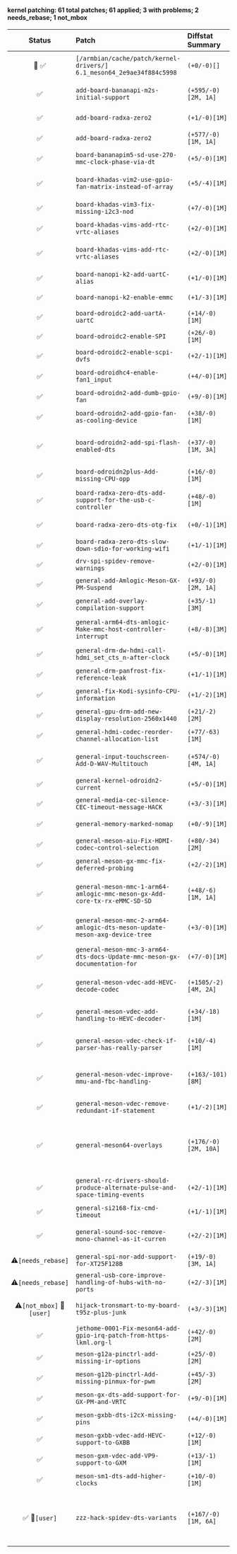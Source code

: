 #### kernel patching: 61 total patches; 61 applied; 3 with problems; 2 needs_rebase; 1 not_mbox

| Status | Patch  | Diffstat Summary | Files patched | Author / Subject |
| :---:    | :---   | :---   | :---   | :---  |
|  🤖  ✅  | `[/armbian/cache/patch/kernel-drivers/]` `6.1_meson64_2e9ae34f884c5998` | `(+0/-0)[]` | 36d05f9ddb68b4a933acd300615a7d45f2bba433 `?` | `Armbian Autopatcher` _[AUTOGEN] /armbian/cache/patch/kernel-drivers/6.1_meson64_2e9ae34f884c5998_ |
| ✅  | `add-board-bananapi-m2s-initial-support` | `(+595/-0)[2M, 1A]` | cf3237d606c11495a3952f6f62b020677460ebb1 `meson-g12b-a311d-bananapi-m2s.dts`, `amlogic.yaml`, `Makefile` | `Jean Rhum` _Initial support for Bananapi M2S_ |
| ✅  | `add-board-radxa-zero2` | `(+1/-0)[1M]` | 62496e29b62a022183b309ca0893f1ab747ae7d8 `amlogic.yaml` | `Christian Hewitt` _dt-bindings: arm: amlogic: add support for Radxa Zero2_ |
| ✅  | `add-board-radxa-zero2` | `(+577/-0)[1M, 1A]` | 0528bd3afd9127ad386d900446b112ecff68d7a3 `meson-g12b-radxa-zero2.dts`, `Makefile` | `Yuntian Zhang` _arm64: dts: meson: add support for Radxa Zero2_ |
| ✅  | `board-bananapim5-sd-use-270-mmc-clock-phase-via-dt` | `(+5/-0)[1M]` | de2e4276016feabc1c277c2f3c51c29becb8ca11 `meson-sm1-bananapi-m5.dts` | `Ricardo Pardini` _BananaPi M5: 270 clock phase, via amlogic,mmc-phase_ |
| ✅  | `board-khadas-vim2-use-gpio-fan-matrix-instead-of-array` | `(+5/-4)[1M]` | aa76dc6bd14b805ebd2852005c07df7cd192761f `meson-gxm-khadas-vim2.dts` | `David Heidelberg` _arm64: dts: meson: make dts use gpio-fan matrix instead of array_ |
| ✅  | `board-khadas-vim3-fix-missing-i2c3-nod` | `(+7/-0)[1M]` | f7a7902d0d417f919cd3055dd319df9eff62a7bc `meson-khadas-vim3.dtsi` | `Christian Hewitt` _WIP: arm64: dts: meson: khadas-vim3: fix missing i2c3 node_ |
| ✅  | `board-khadas-vims-add-rtc-vrtc-aliases` | `(+2/-0)[1M]` | 1638d0d282a9d41a1113afcb17f00d19beb8f4f1 `meson-gxl-s905x-khadas-vim.dts` | `Christian Hewitt` _HACK: arm64: dts: meson: add rtc/vrtc aliases to Khadas VIM_ |
| ✅  | `board-khadas-vims-add-rtc-vrtc-aliases` | `(+2/-0)[1M]` | a6590d4c151e0ffa84d73decb3004cc1c7f4fde3 `meson-gxm-khadas-vim2.dts` | `Christian Hewitt` _HACK: arm64: dts: meson: add rtc/vrtc aliases to Khadas VIM2_ |
| ✅  | `board-nanopi-k2-add-uartC-alias` | `(+1/-0)[1M]` | c930cdd2a750eabcb1e909f9da18e83981d3c423 `meson-gxbb-nanopi-k2.dts` | `Martin Ayotte` _add uartC alias for nanopi-k2_ |
| ✅  | `board-nanopi-k2-enable-emmc` | `(+1/-3)[1M]` | 714833ad1612fb0663d31b8cb40b14a4e9603ac5 `meson-gxbb-nanopi-k2.dts` | `Igor Pecovnik` _nanopik2 - enable eMMC_ |
| ✅  | `board-odroidc2-add-uartA-uartC` | `(+14/-0)[1M]` | 6ce04b9e18f3329ac56ab90e2b8ba24d1752442e `meson-gxbb-odroidc2.dts` | `Martin Ayotte` _add uartA and uartC for Odroid-C2_ |
| ✅  | `board-odroidc2-enable-SPI` | `(+26/-0)[1M]` | 518566c01dba165ab27d83787425af5fb6fad622 `meson-gxbb-odroidc2.dts` | `Thomas McKahan` _Odroid C2 enable SPI_ |
| ✅  | `board-odroidc2-enable-scpi-dvfs` | `(+2/-1)[1M]` | 7de92b30ef9bac50fdc13fa8ceb8c18140c8c1ec `meson-gxbb-odroidc2.dts` | `zador-blood-stained` _Enable odroidc2-dev DVFS_ |
| ✅  | `board-odroidhc4-enable-fan1_input` | `(+4/-0)[1M]` | e562725f0f617381a7934118d944ce9c87768e3b `meson-sm1-odroid-hc4.dts` | `Ricardo Pardini` _ODROID-HC4: add DT attributes to enable fan1_input_ |
| ✅  | `board-odroidn2-add-dumb-gpio-fan` | `(+9/-0)[1M]` | 34b95e1778ac54a7cd62d662232d80678beb1229 `meson-g12b-odroid-n2.dtsi` | `Stefan Agner` _arm64: dts: meson: g12b: add GPIO fan support_ |
| ✅  | `board-odroidn2-add-gpio-fan-as-cooling-device` | `(+38/-0)[1M]` | 65639f5e225aa84953398dc9a8663544b769c73f `meson-g12b-odroid-n2.dtsi` | `Stefan Agner` _arm64: dts: meson: g12b: odroid-n2: add fan as cooling device_ |
| ✅  | `board-odroidn2-add-spi-flash-enabled-dts` | `(+37/-0)[1M, 3A]` | e52d229bfe170dc41deeec1e732833636cfc3986 `meson-g12b-odroid-n2-enable-spi.dtsi`, `meson-g12b-odroid-n2-plus-spi.dts`, `meson-g12b-odroid-n2-spi.dts`, `Makefile` | `Ricardo Pardini` _ODROID N2(+): SPI-NOR enable via extra DTBs_ |
| ✅  | `board-odroidn2plus-Add-missing-CPU-opp` | `(+16/-0)[1M]` | 1204220744cf732685fc08b99a6d70bcdbf44839 `meson-g12b-a311d.dtsi` | `Igor Pecovnik` _Add missing CPU opp values for clocking g12b / N2+ higher_ |
| ✅  | `board-radxa-zero-dts-add-support-for-the-usb-c-controller` | `(+48/-0)[1M]` | 0651aa32bbe2c1ebe39db5c971aefdfc59f0f894 `meson-g12a-radxa-zero.dts` | `Christian Hewitt` _arm64: dts: meson: radxa-zero: add support for the usb type-c controller_ |
| ✅  | `board-radxa-zero-dts-otg-fix` | `(+0/-1)[1M]` | 6a8529cb5a639913ac5553ac94c3eef9b1d39411 `meson-g12a-radxa-zero.dts` | `Stephen` _arm64: dts: radxa zero: set dr_mode of usb node to otg_ |
| ✅  | `board-radxa-zero-dts-slow-down-sdio-for-working-wifi` | `(+1/-1)[1M]` | 4c56de9e6088c93af75ca214fa229f13349d27ce `meson-g12a-radxa-zero.dts` | `Yuntian Zhang` _VENDOR: Radxa Zero Wi-Fi fix_ |
| ✅  | `drv-spi-spidev-remove-warnings` | `(+2/-0)[1M]` | a755b8b577c7705ee7fac9ebf73845a41b433dd7 `spidev.c` | `The-going` _drv:spi:spidev remove warnings_ |
| ✅  | `general-add-Amlogic-Meson-GX-PM-Suspend` | `(+93/-0)[2M, 1A]` | 4eabe297559eedf70233414f084a8a9fc841b55b `meson_gx_pm.c`, `Kconfig`, `Makefile` | `Neil Armstrong` _HACK: arm64: meson: add Amlogic Meson GX PM Suspend_ |
| ✅  | `general-add-overlay-compilation-support` | `(+35/-1)[3M]` | 809051a52443136d2269d12d0643cae1bdcceb80 `Makefile.lib`, `Makefile.dtbinst`, `.gitignore` | `Martin Ayotte` _add overlay-compilation-support to meson64-dev_ |
| ✅  | `general-arm64-dts-amlogic-Make-mmc-host-controller-interrupt` | `(+8/-8)[3M]` | 3f1e32f22e62341037b6945936373d9a4b8bca16 `meson-g12-common.dtsi`, `meson-gx.dtsi`, `meson-axg.dtsi` | `Heiner Kallweit` _arm64: dts: amlogic: Make mmc host controller interrupts level-sensitive_ |
| ✅  | `general-drm-dw-hdmi-call-hdmi_set_cts_n-after-clock` | `(+5/-0)[1M]` | c28080d8d7b3cea4101e9c7bae1ddcb19e91aefc `dw-hdmi.c` | `Jonas Karlman` _TEMP: drm: dw-hdmi: call hdmi_set_cts_n after clock is enabled_ |
| ✅  | `general-drm-panfrost-fix-reference-leak` | `(+1/-1)[1M]` | 5c994d9d2da77ee99d3c2f82f4b38d2490631320 `panfrost_job.c` | `Qinglang Miao` _drm/panfrost: fix reference leak in panfrost_job_hw_submit_ |
| ✅  | `general-fix-Kodi-sysinfo-CPU-information` | `(+1/-2)[1M]` | 1b0769290384995294c041394d92be8fd800bc4e `cpuinfo.c` | `Christian Hewitt` _HACK: arm64: fix Kodi sysinfo CPU information_ |
| ✅  | `general-gpu-drm-add-new-display-resolution-2560x1440` | `(+21/-2)[2M]` | a0306f7742d30f7eb969df2aeff317ad96af238d `meson_vclk.c`, `meson_venc.c` | `Dongjin Kim` _ODROID-COMMON: gpu/drm: add new display resolution 2560x1440_ |
| ✅  | `general-hdmi-codec-reorder-channel-allocation-list` | `(+77/-63)[1M]` | d5b0df10676d833caaaba1752ba3d15bb7743450 `hdmi-codec.c` | `Jonas Karlman` _WIP: ASoC: hdmi-codec: reorder channel allocation list_ |
| ✅  | `general-input-touchscreen-Add-D-WAV-Multitouch` | `(+574/-0)[4M, 1A]` | 3bf146b6232f0f1af68d2c58ec7608e58cb7a9b9 `dwav-usb-mt.c`, `Kconfig`, `hid-ids.h`, `hid-quirks.c`, `Makefile` | `Hyeonki Hong` _ODROID-COMMON: input/touchscreen: Add D-WAV Multitouch driver._ |
| ✅  | `general-kernel-odroidn2-current` | `(+5/-0)[1M]` | 6cafe4207f5038a3ad714e99e7cc459ce1b90a76 `builddeb` | `Igor Pecovnik` _hack builddeb for meson64_ |
| ✅  | `general-media-cec-silence-CEC-timeout-message-HACK` | `(+3/-3)[1M]` | 7dfe5c8d61e3a162d7a6df8bb61c2e5b25d1c301 `cec-adap.c` | `Christian Hewitt` _HACK: media: cec: silence CEC timeout message_ |
| ✅  | `general-memory-marked-nomap` | `(+0/-9)[1M]` | f9fa07369e8842435da0fe3306104481300cf3dd `fdt.c` | `Stefan Agner` _HACK: of: partial revert of fdt.c changes_ |
| ✅  | `general-meson-aiu-Fix-HDMI-codec-control-selection` | `(+80/-34)[2M]` | e0e241a0c23f686ac5c6824eb887e9c3cba5e5d4 `aiu-codec-ctrl.c`, `aiu-encoder-i2s.c` | `Martin Blumenstingl` _ASoC: meson: aiu: Fix HDMI codec control selection_ |
| ✅  | `general-meson-gx-mmc-fix-deferred-probing` | `(+2/-2)[1M]` | b9267e59f0228d092a8fb4a8e737936f7518ffa3 `meson-gx-mmc.c` | `Sergey Shtylyov` _mmc: meson-gx: fix deferred probing_ |
| ✅  | `general-meson-mmc-1-arm64-amlogic-mmc-meson-gx-Add-core-tx-rx-eMMC-SD-SD` | `(+48/-6)[1M, 1A]` | 20cefe0e5097624d9869c574fb3f0e0311ca1e1f `meson-gx-mmc.h`, `meson-gx-mmc.c` | `Vyacheslav Bocharov` _arm64: amlogic: mmc: meson-gx: Add core, tx, rx eMMC/SD/SDIO phase clock settings from devicetree data_ |
| ✅  | `general-meson-mmc-2-arm64-amlogic-dts-meson-update-meson-axg-device-tree` | `(+3/-0)[1M]` | 4fb065a65b5242d6447d1e1a72dfac0537b2f522 `meson-axg.dtsi` | `Vyacheslav Bocharov` _arm64: amlogic: dts: meson: update meson-axg device-tree for new core, tx, rx phase clock settings._ |
| ✅  | `general-meson-mmc-3-arm64-dts-docs-Update-mmc-meson-gx-documentation-for` | `(+7/-0)[1M]` | d99102889f7a95b0f4ed13e26e5fab2227135bc5 `amlogic,meson-gx.txt` | `Vyacheslav Bocharov` _arm64: dts: docs: Update mmc meson-gx documentation for new config option amlogic,mmc-phase_ |
| ✅  | `general-meson-vdec-add-HEVC-decode-codec` | `(+1505/-2)[4M, 2A]` | 9b563df9e9a90273382856bd3dd058b33e092778 `codec_hevc.c`, `vdec_platform.c`, `codec_hevc.h`, `Makefile`, `esparser.c`, `hevc_regs.h` | `benjamin545` _WIP: drivers: meson: vdec: add HEVC decode codec_ |
| ✅  | `general-meson-vdec-add-handling-to-HEVC-decoder-` | `(+34/-18)[1M]` | f0170c3ac7cb45a13d86bf0c975384e823c50d25 `codec_hevc.c` | `benjamin545` _WIP: drivers: meson: vdec: add handling to HEVC decoder to show frames when ready_ |
| ✅  | `general-meson-vdec-check-if-parser-has-really-parser` | `(+10/-4)[1M]` | f20d2c5ce5ef14a0e2141ba159474aafbc6c20ff `esparser.c` | `Neil Armstrong` _WIP: drivers: meson: vdec: check if parser has really parser before marking input buffer as error_ |
| ✅  | `general-meson-vdec-improve-mmu-and-fbc-handling-` | `(+163/-101)[8M]` | 2dafdbc5b8e3baca6a7d48a85145bb0cfd2f510e `codec_hevc_common.c`, `vdec_helpers.c`, `codec_vp9.c`, `vdec_helpers.h`, `codec_h264.c`, `codec_hevc_common.h`, `esparser.c`, `vdec.h` | `benjamin545` _WIP: drivers: meson: vdec: improve mmu and fbc handling and add 10 bit handling_ |
| ✅  | `general-meson-vdec-remove-redundant-if-statement` | `(+1/-2)[1M]` | a9d335a4a25370d3847031373880d696dc91ec8c `esparser.c` | `benjamin545` _WIP: drivers: meson: vdec: remove redundant if statement_ |
| ✅  | `general-meson64-overlays` | `(+176/-0)[2M, 10A]` | feae3872571babc08211828aeb988bcc462992b0 `meson-w1AB-gpio.dts`, `Makefile`, `README.meson-overlays`, `meson-w1-gpio.dts`, `meson-g12-gxl-cma-pool-896MB.dts`, `meson-i2cA.dts`, `meson-i2cB.dts`, `meson-uartA.dts`, `meson-uartC.dts`, `meson-fixup.scr-cmd`, `Makefile.lib` | `Zhang Ning` _general: meson64 overlays_ |
| ✅  | `general-rc-drivers-should-produce-alternate-pulse-and-space-timing-events` | `(+2/-1)[1M]` | 5e3a9222dd011b1d2c136f69105bffcdc986086b `meson-ir.c` | `Igor Pecovnik` _media: rc: drivers should produce alternate pulse and space timing events_ |
| ✅  | `general-si2168-fix-cmd-timeout` | `(+1/-1)[1M]` | 22c0df6e9ac852ef5ad5f923936b34e24166338a `si2168.c` | `Koumes` _si2168: fix cmd timeout_ |
| ✅  | `general-sound-soc-remove-mono-channel-as-it-curren` | `(+2/-2)[1M]` | 768585151c8935576d4e59b4ac9bb3b1a3f84dca `axg-frddr.c` | `ckkim` _ODROID-N2: sound/soc: remove mono channel as it currently doesn't work hdmi output._ |
| ⚠️`[needs_rebase]`  | `general-spi-nor-add-support-for-XT25F128B` | `(+19/-0)[3M, 1A]` | af41cd33a14048a145019b62f438ad13369d3479 `xtx.c`, `Makefile`, `core.c`, `core.h` | `Andreas Rammhold` _spi-nor: add support for XT25F128B_ |
| ⚠️`[needs_rebase]`  | `general-usb-core-improve-handling-of-hubs-with-no-ports` | `(+2/-3)[1M]` | c237bfbe84e770ebcb2ff99bf99e3f457cfda327 `hub.c` | `Heiner Kallweit` _usb: core: improve handling of hubs with no ports_ |
| ⚠️`[not_mbox]`   🫠`[user]`  | `hijack-tronsmart-to-my-board-t95z-plus-junk` | `(+3/-3)[1M]` | 7c983d95c89ad6bcdd75135fbfbf3efdedde2aa6 `meson-gxm-vega-s96.dts` | `Ricardo Pardini` _[ARCHEOLOGY] [NOPR] rpardini: config: configs and boards [NO PR]_ |
| ✅  | `jethome-0001-Fix-meson64-add-gpio-irq-patch-from-https-lkml.org-l` | `(+42/-0)[2M]` | 58a9fa8f7fe37a11a18d38e1ef2538de0b614f74 `pinctrl-meson.c`, `pinctrl-meson.h` | `usera` _Fix:meson64: add gpio irq (patch from https://lkml.org/lkml/2020/11/27/8)_ |
| ✅  | `meson-g12a-pinctrl-add-missing-ir-options` | `(+25/-0)[2M]` | ea511655e09ea1ddf8d0200b4ac76db78b2cfff3 `meson-g12-common.dtsi`, `pinctrl-meson-g12a.c` | `Yuntian Zhang` _pinctrl: meson-g12a: add missing ir options_ |
| ✅  | `meson-g12b-pinctrl-Add-missing-pinmux-for-pwm` | `(+45/-3)[2M]` | fe3d1e447bd1b860c657802b32ca33cc50484667 `meson-g12b.dtsi`, `pinctrl-meson-g12a.c` | `Yuntian Zhang` _pinctrl: meson: Add several missing pinmux for pwm functions_ |
| ✅  | `meson-gx-dts-add-support-for-GX-PM-and-VRTC` | `(+9/-0)[1M]` | e2badf1b2ba0582f20771df3a3050fc14a0f5b17 `meson-gx.dtsi` | `Neil Armstrong` _HACK: arm64: dts: meson: add support for GX PM and Virtual RTC_ |
| ✅  | `meson-gxbb-dts-i2cX-missing-pins` | `(+4/-0)[1M]` | c6b181fd0edc1d104b585e4ac861df06a32b502a `meson-gxbb.dtsi` | `Martin Ayotte` _fix i2cA and i2cB miossing pins_ |
| ✅  | `meson-gxbb-vdec-add-HEVC-support-to-GXBB` | `(+12/-0)[1M]` | 1e70566a809782e8450a0e8600eb95f7be64a4a2 `vdec_platform.c` | `Christian Hewitt` _WIP: drivers: meson: vdec: add HEVC support to GXBB_ |
| ✅  | `meson-gxm-vdec-add-VP9-support-to-GXM` | `(+13/-1)[1M]` | 38c5b12d32bc6774ec7c808c63b4f3248f7fc602 `vdec_platform.c` | `Christian Hewitt` _drivers: meson: vdec: add VP9 support to GXM_ |
| ✅  | `meson-sm1-dts-add-higher-clocks` | `(+10/-0)[1M]` | 40e3da3b4d51cac92e634e2e3685d97708502e06 `meson-sm1.dtsi` | `Igor Pecovnik` _Add higher clocks for SM1 family_ |
| ✅   🫠`[user]`  | `zzz-hack-spidev-dts-variants` | `(+167/-0)[1M, 6A]` | 2e73c396220e32b81b7406759e4d19ba3a8048c0 `meson-g12a-radxa-zero-spidev.dts`, `meson-g12b-a311d-khadas-vim3-spidev.dts`, `meson-g12b-radxa-zero2-spidev.dts`, `meson-sm1-khadas-vim3l-spidev.dts`, `meson-sm1-odroid-c4-spidev.dts`, `meson-g12b-odroid-n2-plus-spidev.dts`, `Makefile` | `Ricardo Pardini` _meson64's with SPIDEV and I2C EE M3 the hard way (c4,vim3,vim3l,zero,n2-plus,zero2)_ |


